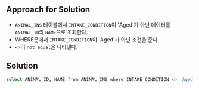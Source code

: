## Approach for Solution
- `ANIMAL_INS` 테이블에서 `INTAKE_CONDITION`이 'Aged'가 아닌 데이터를 `ANIMAL_ID`와 `NAME`으로 조회한다.
- WHERE문에서 `INTAKE_CONDITION`이 'Aged'가 아닌 조건을 준다.
- `<>`이 `not equal`을 나타낸다.

## Solution 
```bash
select ANIMAL_ID, NAME from ANIMAL_INS where INTAKE_CONDITION <> 'Aged'
```
